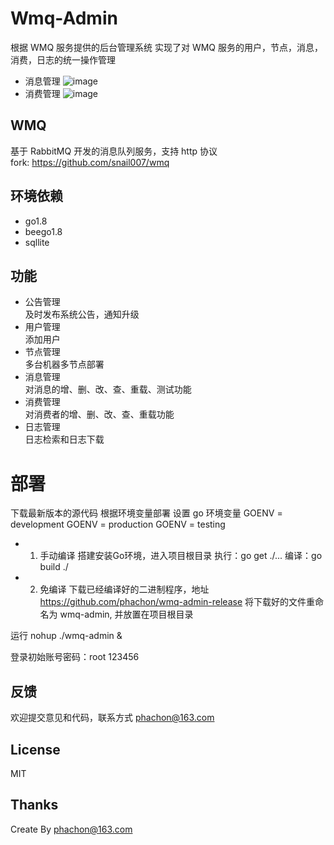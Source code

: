 # Wmq-Admin
根据 WMQ 服务提供的后台管理系统
实现了对 WMQ 服务的用户，节点，消息，消费，日志的统一操作管理

- 消息管理
![image](https://github.com/phachon/wmq-admin/blob/master/static/images/wiki/message.png)
- 消费管理
![image](https://github.com/phachon/wmq-admin/blob/master/static/images/wiki/consumer.png)

## WMQ
基于 RabbitMQ 开发的消息队列服务，支持 http 协议  
fork: https://github.com/snail007/wmq

## 环境依赖
- go1.8
- beego1.8
- sqllite

## 功能
- 公告管理  
及时发布系统公告，通知升级
- 用户管理  
添加用户
- 节点管理  
多台机器多节点部署
- 消息管理  
对消息的增、删、改、查、重载、测试功能
- 消费管理  
对消费者的增、删、改、查、重载功能
- 日志管理  
日志检索和日志下载

# 部署
下载最新版本的源代码
根据环境变量部署
设置 go 环境变量
GOENV = development
GOENV = production
GOENV = testing

- 1. 手动编译
搭建安装Go环境，进入项目根目录
执行：go get ./...
编译：go build ./
- 2. 免编译
下载已经编译好的二进制程序，地址 https://github.com/phachon/wmq-admin-release
将下载好的文件重命名为 wmq-admin, 并放置在项目根目录

运行 nohup ./wmq-admin &

登录初始账号密码：root 123456

## 反馈

欢迎提交意见和代码，联系方式 phachon@163.com

## License

MIT

Thanks
---------
Create By phachon@163.com
